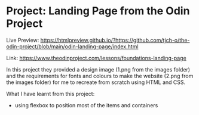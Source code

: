 # Project: Landing Page from the Odin Project

Live Preview: https://htmlpreview.github.io/?https://github.com/tjch-o/the-odin-project/blob/main/odin-landing-page/index.html

Link: https://www.theodinproject.com/lessons/foundations-landing-page

In this project they provided a design image (1.png from the images folder) and the requirements for fonts and colours to make the website (2.png from the images folder) for me to recreate from scratch using HTML and CSS. 

What I have learnt from this project:
- using flexbox to position most of the items and containers
